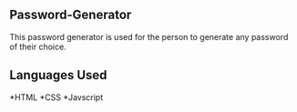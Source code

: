 ## Password-Generator
This password generator is used for the person to generate any password of their choice. 
## Languages Used 
*HTML
*CSS 
*Javscript

